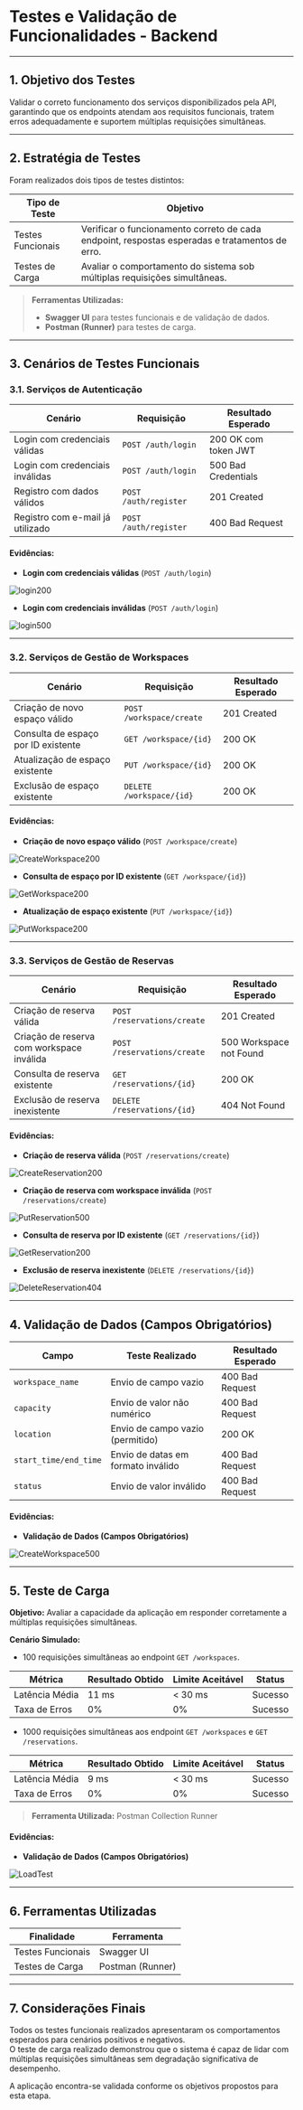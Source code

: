# Testes e Validação de Funcionalidades - Backend

---

## 1. Objetivo dos Testes
Validar o correto funcionamento dos serviços disponibilizados pela API, garantindo que os endpoints atendam aos requisitos funcionais, tratem erros adequadamente e suportem múltiplas requisições simultâneas.

---

## 2. Estratégia de Testes
Foram realizados dois tipos de testes distintos:

| Tipo de Teste               | Objetivo |
|------------------------------|----------|
| Testes Funcionais            | Verificar o funcionamento correto de cada endpoint, respostas esperadas e tratamentos de erro. |
| Testes de Carga              | Avaliar o comportamento do sistema sob múltiplas requisições simultâneas. |

> **Ferramentas Utilizadas:**  
> - **Swagger UI** para testes funcionais e de validação de dados.  
> - **Postman (Runner)** para testes de carga.

---

## 3. Cenários de Testes Funcionais

### 3.1. Serviços de Autenticação

| Cenário                           | Requisição                   | Resultado Esperado         |
|------------------------------------|-------------------------------|-----------------------------|
| Login com credenciais válidas      | `POST /auth/login`            | 200 OK com token JWT        |
| Login com credenciais inválidas    | `POST /auth/login`            | 500 Bad Credentials         |
| Registro com dados válidos         | `POST /auth/register`         | 201 Created                 |
| Registro com e-mail já utilizado   | `POST /auth/register`         | 400 Bad Request             |

#### Evidências:
- **Login com credenciais válidas** (`POST /auth/login`)

![login200](img/Login%20200.png)

- **Login com credenciais inválidas** (`POST /auth/login`)

![login500](img/Login%20500.png)

---

### 3.2. Serviços de Gestão de Workspaces

| Cenário                                | Requisição                   | Resultado Esperado         |
|----------------------------------------|-------------------------------|-----------------------------|
| Criação de novo espaço válido           | `POST /workspace/create`      | 201 Created                 |
| Consulta de espaço por ID existente     | `GET /workspace/{id}`         | 200 OK                      |
| Atualização de espaço existente         | `PUT /workspace/{id}`         | 200 OK                      |
| Exclusão de espaço existente            | `DELETE /workspace/{id}`      | 200 OK                      |

#### Evidências:
- **Criação de novo espaço válido** (`POST /workspace/create`)

![CreateWorkspace200](img/Create%20Workspace%20200.png)

- **Consulta de espaço por ID existente** (`GET /workspace/{id}`)

![GetWorkspace200](img/Get%20Workspace%20200.png)

- **Atualização de espaço existente** (`PUT /workspace/{id}`)

![PutWorkspace200](img/Put%20Workspace%20200.png)

---

### 3.3. Serviços de Gestão de Reservas

| Cenário                                  | Requisição                    | Resultado Esperado         |
|------------------------------------------|--------------------------------|-----------------------------|
| Criação de reserva válida                | `POST /reservations/create`    | 201 Created                 |
| Criação de reserva com workspace inválida| `POST /reservations/create`    | 500 Workspace not Found     |
| Consulta de reserva existente            | `GET /reservations/{id}`       | 200 OK                      |
| Exclusão de reserva inexistente          | `DELETE /reservations/{id}`    | 404 Not Found               |

#### Evidências:
- **Criação de reserva válida** (`POST /reservations/create`)

![CreateReservation200](img/Create%20Reservation%20200.png)

- **Criação de reserva com workspace inválida** (`POST /reservations/create`)

![PutReservation500](img/Put%20Reservation%20500.png)

- **Consulta de reserva por ID existente** (`GET /reservations/{id}`)

![GetReservation200](img/Get%20Reservation%20200.png)

- **Exclusão de reserva inexistente** (`DELETE /reservations/{id}`)

![DeleteReservation404](img/Delete%20Reservation%20404.png)

---

## 4. Validação de Dados (Campos Obrigatórios)

| Campo               | Teste Realizado                            | Resultado Esperado     |
|---------------------|--------------------------------------------|-------------------------|
| `workspace_name`    | Envio de campo vazio                       | 400 Bad Request         |
| `capacity`          | Envio de valor não numérico                | 400 Bad Request         |
| `location`          | Envio de campo vazio (permitido)           | 200 OK                  |
| `start_time/end_time`| Envio de datas em formato inválido        | 400 Bad Request         |
| `status`            | Envio de valor inválido                    | 400 Bad Request         |

#### Evidências:
- **Validação de Dados (Campos Obrigatórios)**

![CreateWorkspace500](img/Create%20Workspace%20500.png)

---

## 5. Teste de Carga

**Objetivo:** Avaliar a capacidade da aplicação em responder corretamente a múltiplas requisições simultâneas.

**Cenário Simulado:**
- 100 requisições simultâneas ao endpoint `GET /workspaces`.

| Métrica               | Resultado Obtido    | Limite Aceitável    | Status |
|------------------------|----------------------|---------------------|--------|
| Latência Média         | 11 ms                | < 30 ms            | Sucesso |
| Taxa de Erros          | 0%                    | 0%                  | Sucesso |

- 1000 requisições simultâneas aos endpoint `GET /workspaces` e `GET /reservations`.

| Métrica               | Resultado Obtido    | Limite Aceitável    | Status |
|------------------------|----------------------|---------------------|--------|
| Latência Média         | 9 ms                  | < 30 ms            | Sucesso |
| Taxa de Erros          | 0%                    | 0%                  | Sucesso |

> **Ferramenta Utilizada:** Postman Collection Runner
> 
#### Evidências:
- **Validação de Dados (Campos Obrigatórios)**

![LoadTest](img/Load_Test.png)

---

## 6. Ferramentas Utilizadas

| Finalidade                  | Ferramenta               |
|------------------------------|---------------------------|
| Testes Funcionais            | Swagger UI                |
| Testes de Carga              | Postman (Runner)           |

---

## 7. Considerações Finais
Todos os testes funcionais realizados apresentaram os comportamentos esperados para cenários positivos e negativos.  
O teste de carga realizado demonstrou que o sistema é capaz de lidar com múltiplas requisições simultâneas sem degradação significativa de desempenho.

A aplicação encontra-se validada conforme os objetivos propostos para esta etapa.

